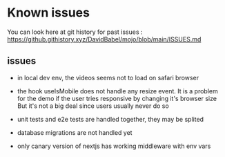 # Known issues

You can look here at git history for past issues : https://github.githistory.xyz/DavidBabel/mojo/blob/main/ISSUES.md

## issues

- in local dev env, the videos seems not to load on safari browser

- the hook useIsMobile does not handle any resize event.
It is a problem for the demo if the user tries responsive by changing it's browser size
But it's not a big deal since users usually never do so

- unit tests and e2e tests are handled together, they may be splited

- database migrations are not handled yet

- only canary version of nextjs has working middleware with env vars

